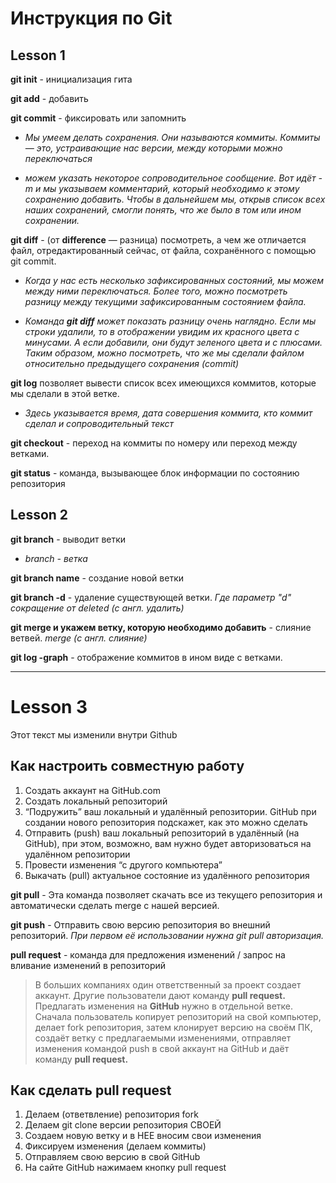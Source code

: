 # Инструкция по Git
## Lesson 1
**git init** - инициализация гита

**git add** - добавить

**git commit** - фиксировать или запомнить

* *Мы умеем делать сохранения. Они называются коммиты. Коммиты — это, устраивающие нас
версии, между которыми можно переключаться*

* *можем указать некоторое сопроводительное сообщение. Вот идёт -m и мы указываем комментарий, который необходимо к этому
сохранению добавить. Чтобы в дальнейшем мы, открыв список всех наших сохранений, смогли понять, что же было в том или ином сохранении.*

**git diff** - (от **difference** — разница) посмотреть, а чем же отличается файл, отредактированный сейчас, от файла, сохранённого с помощью git commit.

* *Когда у нас есть несколько зафиксированных состояний, мы можем между ними переключаться. Более того, можно посмотреть разницу между текущими зафиксированным состоянием файла.*

* *Команда **git diff**
может показать разницу очень наглядно. Если мы строки удалили, то в отображении увидим их красного цвета с минусами. А если добавили, они будут зеленого цвета и с плюсами. Таким
образом, можно посмотреть, что же мы сделали файлом относительно предыдущего сохранения (commit)*

 **git log** позволяет вывести список всех имеющихся коммитов, которые мы сделали в этой ветке.
 * *Здесь указывается время, дата совершения коммита, кто коммит сделал и сопроводительный текст*

  **git checkout** - переход на коммиты по номеру или переход между ветками.

**git status** - команда, вызывающее блок информации по состоянию репозитория
## Lesson 2
**git branch** - выводит ветки

* *branch - ветка*

**git branch name** - создание новой ветки

**git branch -d** - удаление существующей ветки. *Где параметр "d" сокращение от deleted (с англ. удалить)*

**git merge и укажем ветку, которую необходимо добавить** - слияние ветвей. *merge (с англ. слияние)*

**git log -graph** - отображение коммитов в ином виде с ветками.

___

# Lesson 3

Этот текст мы изменили внутри Github

## Как настроить совместную работу

1. Создать аккаунт на GitHub.com
2. Создать локальный репозиторий
3. “Подружить” ваш локальный и удалённый репозитории. GitHub при создании нового репозитория подскажет, как это можно сделать
4. Отправить (push) ваш локальный репозиторий в удалённый (на GitHub), при этом, возможно, вам нужно будет авторизоваться на удалённом репозитории
5. Провести изменения “с другого компьютера”
6. Выкачать (pull) актуальное состояние из удалённого репозитория

**git pull** - Эта команда позволяет скачать все 
из текущего репозитория и автоматически сделать merge с нашей версией.

**git push** - Отправить свою версию репозитория во
внешний репозиторий. *При первом её использовании нужна
git pull авторизация.*

**pull request** - команда для предложения изменений / запрос на вливание изменений в репозиторий
> В больших компаниях один ответственный за проект создает аккаунт. Другие пользователи дают команду **pull request.** Предлагать изменения на **GitHub** нужно в отдельной ветке. Сначала пользователь копирует репозиторий на свой компьютер, делает fork репозитория, затем клонирует версию на своём ПК, создаёт ветку с предлагаемыми изменениями, отправляет изменения командой push в свой аккаунт на GitHub и даёт команду **pull request.** 

## Как сделать pull request

1. Делаем   (ответвление) репозитория fork
2. Делаем git clone   версии репозитория СВОЕЙ
3. Создаем новую ветку и в НЕЕ вносим свои изменения
4. Фиксируем изменения (делаем коммиты)
5. Отправляем свою версию в свой GitHub
6. На сайте GitHub нажимаем кнопку pull request
